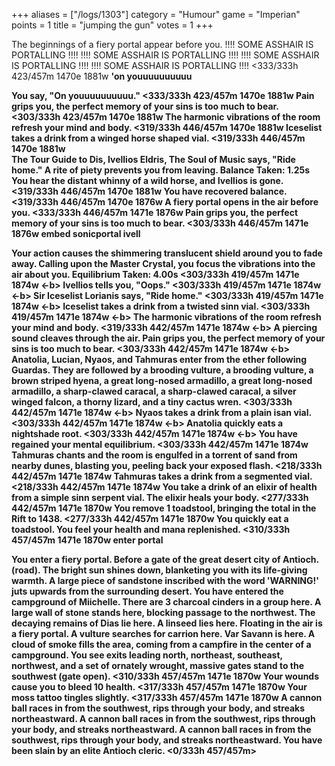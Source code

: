 +++
aliases = ["/logs/1303"]
category = "Humour"
game = "Imperian"
points = 1
title = "jumping the gun"
votes = 1
+++

The beginnings of a fiery portal appear before you.
!!!! SOME ASSHAIR IS PORTALLING !!!!
!!!! SOME ASSHAIR IS PORTALLING !!!!
!!!! SOME ASSHAIR IS PORTALLING !!!!
!!!! SOME ASSHAIR IS PORTALLING !!!!
<333/333h 423/457m 1470e 1881w <eb> <b> 'on youuuuuuuuuu

You say, "On youuuuuuuuuu."
<333/333h 423/457m 1470e 1881w <eb> <b>
Pain grips you, the perfect memory of your sins is too much to bear.
<303/333h 423/457m 1470e 1881w <eb> <b> 
The harmonic vibrations of the room refresh your mind and body.
<319/333h 446/457m 1470e 1881w <eb> <b> 
Iceselist takes a drink from a winged horse shaped vial.
<319/333h 446/457m 1470e 1881w <eb> <b>  
The Tour Guide to Dis, Ivellios Eldris, The Soul of Music says, "Ride home."
A rite of piety prevents you from leaving.
Balance Taken: 1.25s
You hear the distant whinny of a wild horse, and Ivellios is gone.
<319/333h 446/457m 1470e 1881w <e-> <b>
You have recovered balance.
<319/333h 446/457m 1470e 1876w <eb> <b> 
A fiery portal opens in the air before you.
<333/333h 446/457m 1471e 1876w <eb> <b>
Pain grips you, the perfect memory of your sins is too much to bear.
<303/333h 446/457m 1471e 1876w <eb> <b> embed sonicportal ivell

Your action causes the shimmering translucent shield around you to fade away.
Calling upon the Master Crystal, you focus the vibrations into the air about you.
Equilibrium Taken: 4.00s
<303/333h 419/457m 1471e 1874w <-b> <b> 
Ivellios tells you, "Oops."
<303/333h 419/457m 1471e 1874w <-b> <b> 
Sir Iceselist Lorianis says, "Ride home."
<303/333h 419/457m 1471e 1874w <-b> <b> 
Iceselist takes a drink from a twisted sinn vial.
<303/333h 419/457m 1471e 1874w <-b> <b>
The harmonic vibrations of the room refresh your mind and body.
<319/333h 442/457m 1471e 1874w <-b> <b>
A piercing sound cleaves through the air.
Pain grips you, the perfect memory of your sins is too much to bear.
<303/333h 442/457m 1471e 1874w <-b> <b> 
Anatolia, Lucian, Nyaos, and Tahmuras enter from the ether following Guardas.
They are followed by a brooding vulture, a brooding vulture, a brown striped hyena, a great 
long-nosed armadillo, a great long-nosed armadillo, a sharp-clawed caracal, a sharp-clawed caracal, 
a silver winged falcon, a thorny lizard, and a tiny cactus wren.
<303/333h 442/457m 1471e 1874w <-b> <b> 
Nyaos takes a drink from a plain isan vial.
<303/333h 442/457m 1471e 1874w <-b> <b>
Anatolia quickly eats a nightshade root.
<303/333h 442/457m 1471e 1874w <-b> <b> 
You have regained your mental equilibrium.
<303/333h 442/457m 1471e 1874w <eb> <b>
Tahmuras chants and the room is engulfed in a torrent of sand from nearby dunes, blasting you, 
peeling back your exposed flash.
<218/333h 442/457m 1471e 1874w <eb> <b>
Tahmuras takes a drink from a segmented vial.
<218/333h 442/457m 1471e 1874w <eb> <b>
You take a drink of an elixir of health from a simple sinn serpent vial.
The elixir heals your body.
<277/333h 442/457m 1471e 1870w <eb> <b> 
You remove 1 toadstool, bringing the total in the Rift to 1438.
<277/333h 442/457m 1471e 1870w <eb> <b>
You quickly eat a toadstool. 
You feel your health and mana replenished.
<310/333h 457/457m 1471e 1870w <eb> <b> enter portal

You enter a fiery portal.
Before a gate of the great desert city of Antioch. (road).
The bright sun shines down, blanketing you with its life-giving warmth. A large piece of sandstone 
inscribed with the word 'WARNING!' juts upwards from the surrounding desert. You have entered the 
campground of Miichelle. There are 3 charcoal cinders in a group here. A large wall of stone stands 
here, blocking passage to the northwest. The decaying remains of Dias lie here. A linseed lies here.
Floating in the air is a fiery portal. A vulture searches for carrion here. Var Savann is here. A 
cloud of smoke fills the area, coming from a campfire in the center of a campground. 
You see exits leading north, northeast, southeast, northwest, and a set of ornately wrought, massive
gates stand to the southwest (gate open).
<310/333h 457/457m 1471e 1870w <eb> <b>
Your wounds cause you to bleed 10 health.
<317/333h 457/457m 1471e 1870w <eb> <b>
Your moss tattoo tingles slightly.
<317/333h 457/457m 1471e 1870w <eb> <b>
A cannon ball races in from the southwest, rips through your body, and streaks northeastward.
A cannon ball races in from the southwest, rips through your body, and streaks northeastward.
A cannon ball races in from the southwest, rips through your body, and streaks northeastward.
You have been slain by an elite Antioch cleric.
<0/333h 457/457m> 
